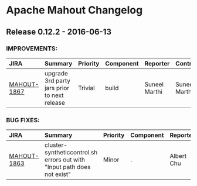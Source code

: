 
<!---
# Licensed to the Apache Software Foundation (ASF) under one
# or more contributor license agreements.  See the NOTICE file
# distributed with this work for additional information
# regarding copyright ownership.  The ASF licenses this file
# to you under the Apache License, Version 2.0 (the
# "License"); you may not use this file except in compliance
# with the License.  You may obtain a copy of the License at
#
#     http://www.apache.org/licenses/LICENSE-2.0
#
# Unless required by applicable law or agreed to in writing, software
# distributed under the License is distributed on an "AS IS" BASIS,
# WITHOUT WARRANTIES OR CONDITIONS OF ANY KIND, either express or implied.
# See the License for the specific language governing permissions and
# limitations under the License.
-->
# Apache Mahout Changelog

## Release 0.12.2 - 2016-06-13



### IMPROVEMENTS:

| JIRA | Summary | Priority | Component | Reporter | Contributor |
|:---- |:---- | :--- |:---- |:---- |:---- |
| [MAHOUT-1867](https://issues.apache.org/jira/browse/MAHOUT-1867) | upgrade 3rd party jars prior to next release |  Trivial | build | Suneel Marthi | Suneel Marthi |


### BUG FIXES:

| JIRA | Summary | Priority | Component | Reporter | Contributor |
|:---- |:---- | :--- |:---- |:---- |:---- |
| [MAHOUT-1863](https://issues.apache.org/jira/browse/MAHOUT-1863) | cluster-syntheticcontrol.sh errors out with "Input path does not exist" |  Minor | . | Albert Chu | Andrew Palumbo |



